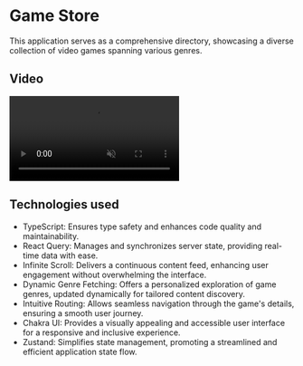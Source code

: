 # Game Store
This application serves as a comprehensive directory, showcasing a diverse collection of video games spanning various genres.

## Video

<video autoplay loop muted>
  <source src="https://github.com/dhnozr/GameStore/assets/115792609/b0249504-60de-4a19-a59a-72864422ae05">
  Your browser does not support the video tag.
</video>





## Technologies used
- TypeScript: Ensures type safety and enhances code quality and maintainability.
- React Query: Manages and synchronizes server state, providing real-time data with ease.
- Infinite Scroll: Delivers a continuous content feed, enhancing user engagement without overwhelming the interface.
- Dynamic Genre Fetching: Offers a personalized exploration of game genres, updated dynamically for tailored content discovery.
- Intuitive Routing: Allows seamless navigation through the game's details, ensuring a smooth user journey.
- Chakra UI: Provides a visually appealing and accessible user interface for a responsive and inclusive experience.
- Zustand: Simplifies state management, promoting a streamlined and efficient application state flow.
